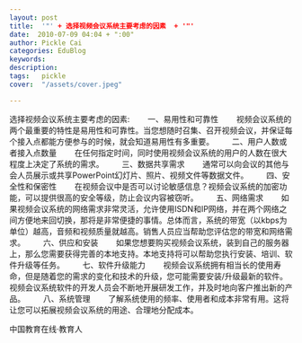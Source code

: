```yaml
---
layout: post  
title:  '"' + 选择视频会议系统主要考虑的因素  + '"'
date:  2010-07-09 04:04 + ":00" 
author: Pickle Cai  
categories: EduBlog  
keywords: 
description:   
tags:	pickle   
cover:  "/assets/cover.jpeg"  

---  
```

    
选择视频会议系统主要考虑的因素: 　　一、易用性和可靠性 　　视频会议系统的两个最重要的特性是易用性和可靠性。当您想随时召集、召开视频会议，并保证每个接入点都能方便参与的时候，就会知道易用性有多重要。 　　二、用户人数或者接入点数量 　　在任何指定时间，同时使用视频会议系统的用户的人数在很大程度上决定了系统的需求。 　　三、数据共享需求 　　通常可以向会议的其他与会人员展示或共享PowerPoint幻灯片、照片、视频文件等数据文件。 　　四、安全性和保密性 　　在视频会议中是否可以讨论敏感信息？视频会议系统的加密功能，可以提供很高的安全等级，防止会议内容被窃听。 　　五、网络需求 　　如果视频会议系统的网络需求非常灵活，允许使用ISDN和IP网络，并在两个网络之间方便地来回切换，那将是非常便捷的事情。总体而言，系统的带宽（以kbps为单位）越高，音频和视频质量就越高。销售人员应当帮助您评估您的带宽和网络需求。 　　六、供应和安装 　　如果您想要购买视频会议系统，装到自己的服务器上，那么您需要获得完善的本地支持。本地支持将可以帮助您执行安装、培训、软件升级等任务。 　　七、软件升级能力 　　视频会议系统拥有相当长的使用寿命，但是随着您的需求的变化和技术的升级，您可能需要安装/升级最新的软件。视频会议系统软件的开发人员会不断地开展研发工作，并及时地向客户推出新的产品。 　　八、系统管理 　　了解系统使用的频率、使用者和成本非常有用。这将让您可以拓展视频会议系统的用途、合理地分配成本。

		

		    
 中国教育在线·教育人

